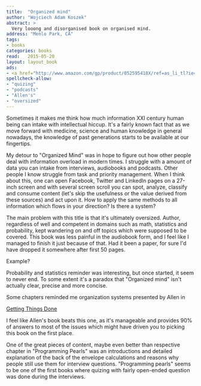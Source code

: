 ```yaml
---
title:  "Organized mind"
author: "Wojciech Adam Koszek"
abstract: >
  Very looong and disorganised book on organised mind.
address: "Menlo Park, CA"
tags:
- books
categories: books
read:	2015-05-20
layout: layout_book
ads:
- <a href="http://www.amazon.com/gp/product/052595418X/ref=as_li_tl?ie=UTF8&camp=1789&creative=390957&creativeASIN=052595418X&linkCode=as2&tag=wkoszek-20&linkId=RINHNKW4KXXGPVW4"><img border="0" src="http://ws-na.amazon-adsystem.com/widgets/q?_encoding=UTF8&ASIN=052595418X&Format=_SL160_&ID=AsinImage&MarketPlace=US&ServiceVersion=20070822&WS=1&tag=wkoszek-20" ></a><img src="http://ir-na.amazon-adsystem.com/e/ir?t=wkoszek-20&l=as2&o=1&a=052595418X" width="1" height="1" border="0" alt="" style="border:none !important; margin:0px !important;" />
spellcheck-allow:
- "quizing"
- "podcasts"
- "Allen's"
- "oversized"
---
```


Sometimes it makes me think how much information XXI century human being can
intake with intellectual hiccup. It's a fairly known fact that as we move
forward with medicine, science and human knowledge in general nowadays, the knowledge
of past generations starts to be available at our fingertips.

My detour to "Organized Mind" was in hope to figure out how other people
deal with information overload in modern times. I struggle with a amount of
data you can intake from interviews, audiobooks and podcasts. Other people I
know struggle from task and priority management. When I think about this,
one can open Facebook, Twitter and LinkedIn pages on a 27-inch screen and
with several screen scroll you can spot, analyze, classify and consume
content (let's skip the usefulness or the value derived from these sources)
and act upon it. How to apply the same methods to all information which
flows in your direction? Is there a system?

The main problem with this title is that it's ultimately oversized. Author,
regardless of well and competent in domains such as math, statistics and
probability, kept wandering on and off topics which were supposed to be
covered. This book was less painful in the audiobook form, and I feel like I
managed to finish it just because of that. Had it been a paper, for sure I'd
have dropped it somewhere after first 50 pages.

Example?

Probability and statistics reminder was interesting, but once started, it
seem to never end. To some extent it's a paradox that "Organized mind" isn't
actually clear, precise and more concise.

Some chapters reminded me organization systems presented by Allen in 

[Getting Things Done](http://www.koszek.com/blog/2012/08/15/book-getting-things-done/)

I feel like Allen's book beats this one, as it's manageable and provides
90% of answers to most of the issues which might have driven you to picking
this book on the first place.

One of the great pieces of content, maybe even better than respective
chapter in "Programming Pearls" was an introductions and detailed
explanation of the back of the envelope calculations and reasons why people
still use them for interview questions. "Programming pearls" seems to be one
of the first books where quizing with fairly open-ended question was done
during the interviews.
